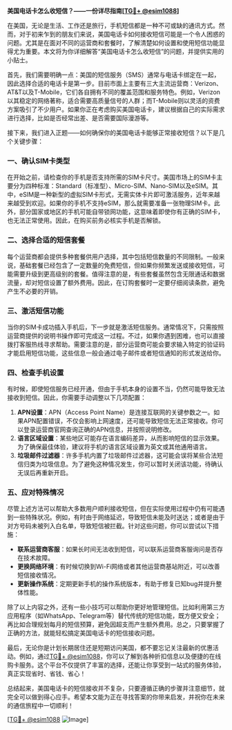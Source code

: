 **美国电话卡怎么收短信？——一份详尽指南[[TG💪+ @esim1088](https://t.me/s/esim1088)]**

在美国，无论是生活、工作还是旅行，手机短信都是一种不可或缺的通讯方式。然而，对于初来乍到的朋友们来说，美国电话卡如何接收短信可能是一个令人困惑的问题。尤其是在面对不同的运营商和套餐时，了解清楚如何设置和使用短信功能显得尤为重要。本文将为你详细解答“美国电话卡怎么收短信”的问题，并提供实用的小贴士。

首先，我们需要明确一点：美国的短信服务（SMS）通常与电话卡绑定在一起，因此选择合适的电话卡是第一步。目前市面上主要有三大主流运营商：Verizon、AT&T以及T-Mobile，它们各自拥有不同的覆盖范围和服务特色。例如，Verizon以其稳定的网络著称，适合需要高质量信号的人群；而T-Mobile则以灵活的资费方案吸引了不少用户。如果你正在考虑购买美国电话卡，建议根据自己的实际需求进行选择，比如是否经常出差、是否需要国际漫游等。

接下来，我们进入正题——如何确保你的美国电话卡能够正常接收短信？以下是几个关键步骤：

### **一、确认SIM卡类型**
在开始之前，请检查你的手机是否支持所需的SIM卡尺寸。美国市场上的SIM卡主要分为四种标准：Standard（标准型）、Micro-SIM、Nano-SIM以及eSIM。其中，eSIM是一种新型的虚拟SIM卡形式，无需实体卡片即可激活服务，近年来越来越受到欢迎。如果你的手机不支持eSIM，那么就需要准备一张物理SIM卡。此外，部分国家或地区的手机可能自带锁网功能，这意味着即使你有正确的SIM卡，也无法正常使用。因此，在购买前务必核实手机是否解锁。

### **二、选择合适的短信套餐**
每个运营商都会提供多种套餐供用户选择，其中包括短信数量的不同限制。一般来说，基础套餐已经包含了一定数量的免费短信，但如果你频繁发送或接收短信，可能需要升级到更高级别的套餐。值得注意的是，有些套餐虽然包含无限通话和数据流量，却对短信设置了额外费用。因此，在订购套餐时一定要仔细阅读条款，避免产生不必要的开销。

### **三、激活短信功能**
当你的SIM卡成功插入手机后，下一步就是激活短信服务。通常情况下，只需按照运营商提供的说明书操作即可完成这一过程。不过，如果你遇到困难，也可以直接拨打客服热线寻求帮助。需要注意的是，部分运营商可能会要求输入特定的验证码才能启用短信功能，这些信息一般会通过电子邮件或者短信通知的形式发送给你。

### **四、检查手机设置**
有时候，即使短信服务已经开通，但由于手机本身的设置不当，仍然可能导致无法接收到短信。因此，你需要手动调整以下几项配置：
1. **APN设置**：APN（Access Point Name）是连接互联网的关键参数之一。如果APN配置错误，不仅会影响上网速度，还可能导致短信无法正常接收。你可以登录运营商官网查询正确的APN信息，并按照说明修改。
2. **语言区域设置**：某些地区可能存在语言编码差异，从而影响短信的显示效果。为了确保最佳体验，建议将手机的语言区域设置为英文或其他通用语言。
3. **垃圾邮件过滤器**：许多手机内置了垃圾邮件过滤器，这可能会误将某些合法短信归类为垃圾信息。为了避免这种情况发生，你可以暂时关闭该功能，待确认无误后再重新开启。

### **五、应对特殊情况**
尽管上述方法可以帮助大多数用户顺利接收短信，但在实际使用过程中仍有可能遇到一些特殊状况。例如，有时由于网络延迟，导致短信未能及时送达；或者是由于对方号码未被列入白名单，导致短信被拦截。针对这些问题，你可以尝试以下措施：
- **联系运营商客服**：如果长时间无法收到短信，可以联系运营商客服询问是否存在技术故障。
- **更换网络环境**：有时候切换到Wi-Fi网络或者其他运营商基站附近，可以改善短信接收情况。
- **更新操作系统**：定期更新手机的操作系统版本，有助于修复已知bug并提升整体性能。

除了以上内容之外，还有一些小技巧可以帮助你更好地管理短信。比如利用第三方应用程序（如WhatsApp、Telegram等）替代传统的短信功能，既方便又安全；再比如合理规划每月的短信预算，避免因超支而产生额外费用。总之，只要掌握了正确的方法，就能轻松搞定美国电话卡的短信接收问题。

最后，无论你是计划长期居住还是短期访问美国，都不要忘记关注最新的优惠活动。例如，通过[TG💪+ @esim1088](https://t.me/s/esim1088)，你可以了解到各种折扣信息以及便捷的在线购卡服务。这个平台不仅提供了丰富的选择，还能让你享受到一站式的服务体验，真正实现省时、省钱、省心！

总结起来，美国电话卡的短信接收并不复杂，只要遵循正确的步骤并注意细节，就完全可以做到得心应手。希望本文能为正在寻找答案的你带来启发，并祝你在未来的通信旅程中一切顺利！

[[TG💪+ @esim1088](https://t.me/s/esim1088) ![Image](https://i.postimg.cc/4NQfJmqS/Snipaste-2025-05-13-00-14-12.png)]